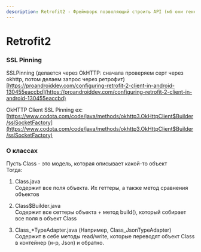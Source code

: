 ```yaml
---
description: Retrofit2 - Фреймворк позволяющий строить API (мб они генеряться?)
---
```


# Retrofit2

### SSL Pinning

SSLPinning \(делается через OkHTTP: сначала проверяем серт через okhttp, потом делаем запрос через ретрофит\)  
[https://proandroiddev.com/configuring-retrofit-2-client-in-android-130455eaccbd](https://proandroiddev.com/configuring-retrofit-2-client-in-android-130455eaccbd)

OkHTTP Client SSL Pinning ex:  
[https://www.codota.com/code/java/methods/okhttp3.OkHttpClient$Builder/sslSocketFactory](https://www.codota.com/code/java/methods/okhttp3.OkHttpClient$Builder/sslSocketFactory)

### О классах

Пусть Class - это модель, которая описывает какой-то объект  
Тогда:  
1. Class.java  
Содержит все поля объекта. Их геттеры, а также метод сравнения объектов  
2. Class$Builder.java  
Содержит все сеттеры объекта + метод build\(\), который собирает все поля в объект Class

1. Class\_\*TypeAdapter.java \(Например, Class\_JsonTypeAdapter\) Содержит в себе методы read/write, которые переводят объект Class в контейнер \(н-р, Json\) и обратно.

